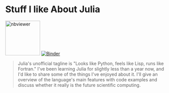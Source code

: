 # Stuff I like About Julia

[<img src="https://raw.githubusercontent.com/jupyter/design/master/logos/Badges/nbviewer_badge.png" alt="nbviewer" width="109">](https://nbviewer.jupyter.org/github/Hasnep/stuff-i-like-about-julia/blob/master/stuff-i-like-about-julia.ipynb)
[![Binder](https://mybinder.org/badge_logo.svg)](https://mybinder.org/v2/gh/Hasnep/stuff-i-like-about-julia/master?filepath=stuff-i-like-about-julia.ipynb)

> Julia's unofficial tagline is "Looks like Python, feels like Lisp, runs like Fortran."
> I've been learning Julia for slightly less than a year now, and I'd like to share some of the things I've enjoyed about it.
> I'll give an overview of the language's main features with code examples and discuss whether it really is the future scientific computing.
